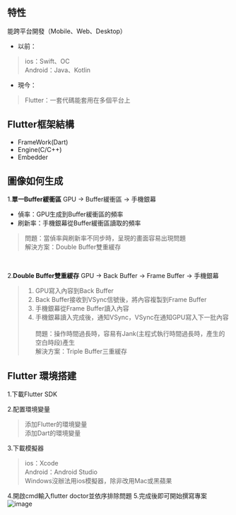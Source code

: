 ## 特性
能跨平台開發（Mobile、Web、Desktop）

* 以前：<br>
> ios：Swift、OC<br>
> Android：Java、Kotlin

* 現今：<br>
> Flutter：一套代碼能套用在多個平台上

## Flutter框架結構
* FrameWork(Dart)
* Engine(C/C++)
* Embedder

## 圖像如何生成
1.**單一Buffer緩衝區**
GPU -> Buffer緩衝區 -> 手機銀幕
* 偵率：GPU生成到Buffer緩衝區的頻率
* 刷新率：手機銀幕從Buffer緩衝區讀取的頻率
> 問題：當偵率與刷新率不同步時，呈現的畫面容易出現問題<br>
> 解決方案：Double Buffer雙重緩存
<br>

2.**Double Buffer雙重緩存**
GPU -> Back Buffer -> Frame Buffer -> 手機銀幕
> 1. GPU寫入內容到Back Buffer
> 2. Back Buffer接收到VSync信號後，將內容複製到Frame Buffer
> 3. 手機銀幕從Frame Buffer讀入內容
> 4. 手機銀幕讀入完成後，通知VSync，VSync在通知GPU寫入下一批內容<br><br>
> 問題：操作時間過長時，容易有Jank(主程式執行時間過長時，產生的空白時段)產生<br>
> 解決方案：Triple Buffer三重緩存

## Flutter 環境搭建
1.下載Flutter SDK

2.配置環境變量

> 添加Flutter的環境變量<br>
> 添加Dart的環境變量

3.下載模擬器

> ios：Xcode<br>
> Android：Android Studio<br>
> Windows沒辦法用ios模擬器，除非改用Mac或黑蘋果

4.開啟cmd輸入flutter doctor並依序排除問題
5.完成後即可開始撰寫專案
![image](https://user-images.githubusercontent.com/86581722/215067736-d506d896-0dc9-4c0d-bb76-b0c44531eebe.png)
